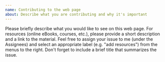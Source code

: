 ```yaml
---
name: Contributing to the web page
about: Describe what you are contributing and why it's important
---
```


Please briefly describe what you would like to see on this web page.  For resources (online eBooks, courses, etc.), please provide a short description and a link to the material.  Feel free to assign your issue to me (under the Assignees) and select an appropriate label (e.g. "add resources") from the menus to the right.  Don't forget to include a brief title that summarizes the issue.